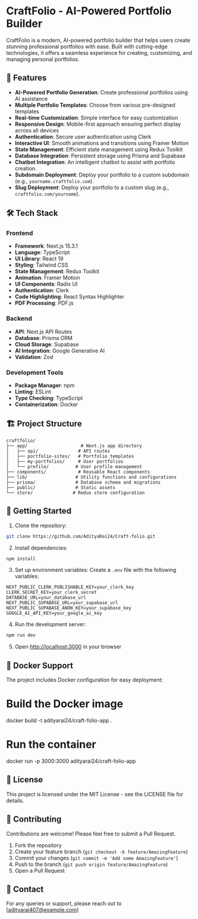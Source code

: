 # CraftFolio - AI-Powered Portfolio Builder

CraftFolio is a modern, AI-powered portfolio builder that helps users create stunning professional portfolios with ease. Built with cutting-edge technologies, it offers a seamless experience for creating, customizing, and managing personal portfolios.

## 🚀 Features

- **AI-Powered Portfolio Generation**: Create professional portfolios using AI assistance
- **Multiple Portfolio Templates**: Choose from various pre-designed templates
- **Real-time Customization**: Simple interface for easy customization
- **Responsive Design**: Mobile-first approach ensuring perfect display across all devices
- **Authentication**: Secure user authentication using Clerk
- **Interactive UI**: Smooth animations and transitions using Framer Motion
- **State Management**: Efficient state management using Redux Toolkit
- **Database Integration**: Persistent storage using Prisma and Supabase
- **Chatbot Integration**: An intelligent chatbot to assist with portfolio creation.
- **Subdomain Deployment**: Deploy your portfolio to a custom subdomain (e.g., `yourname.craftfolio.com`).
- **Slug Deployment**: Deploy your portfolio to a custom slug (e.g., `craftfolio.com/yourname`).

## 🛠️ Tech Stack

### Frontend
- **Framework**: Next.js 15.3.1
- **Language**: TypeScript
- **UI Library**: React 19
- **Styling**: Tailwind CSS
- **State Management**: Redux Toolkit
- **Animation**: Framer Motion
- **UI Components**: Radix UI
- **Authentication**: Clerk
- **Code Highlighting**: React Syntax Highlighter
- **PDF Processing**: PDF.js

### Backend
- **API**: Next.js API Routes
- **Database**: Prisma ORM
- **Cloud Storage**: Supabase
- **AI Integration**: Google Generative AI
- **Validation**: Zod

### Development Tools
- **Package Manager**: npm
- **Linting**: ESLint
- **Type Checking**: TypeScript
- **Containerization**: Docker

## 🏗️ Project Structure

```
craftfolio/
├── app/                    # Next.js app directory
│   ├── api/               # API routes
│   ├── portfolio-sites/   # Portfolio templates
│   ├── my-portfolios/     # User portfolios
│   └── profile/          # User profile management
├── components/            # Reusable React components
├── lib/                  # Utility functions and configurations
├── prisma/               # Database schema and migrations
├── public/               # Static assets
└── store/               # Redux store configuration
```

## 🚀 Getting Started

1. Clone the repository:
```bash
git clone https://github.com/AdityaRai24/Craft-folio.git
```

2. Install dependencies:
```bash
npm install
```

3. Set up environment variables:
Create a `.env` file with the following variables:
```env
NEXT_PUBLIC_CLERK_PUBLISHABLE_KEY=your_clerk_key
CLERK_SECRET_KEY=your_clerk_secret
DATABASE_URL=your_database_url
NEXT_PUBLIC_SUPABASE_URL=your_supabase_url
NEXT_PUBLIC_SUPABASE_ANON_KEY=your_supabase_key
GOOGLE_AI_API_KEY=your_google_ai_key
```

4. Run the development server:
```bash
npm run dev
```

5. Open [http://localhost:3000](http://localhost:3000) in your browser

## 🐳 Docker Support

The project includes Docker configuration for easy deployment:

# Build the Docker image
docker build -t adityarai24/craft-folio-app .

# Run the container
docker run -p 3000:3000 adityarai24/craft-folio-app

## 📝 License

This project is licensed under the MIT License - see the LICENSE file for details.

## 🤝 Contributing

Contributions are welcome! Please feel free to submit a Pull Request.

1. Fork the repository
2. Create your feature branch (`git checkout -b feature/AmazingFeature`)
3. Commit your changes (`git commit -m 'Add some AmazingFeature'`)
4. Push to the branch (`git push origin feature/AmazingFeature`)
5. Open a Pull Request

## 📧 Contact

For any queries or support, please reach out to [adityarai407@example.com]
